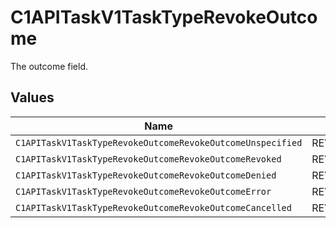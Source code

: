 # C1APITaskV1TaskTypeRevokeOutcome

The outcome field.


## Values

| Name                                                       | Value                                                      |
| ---------------------------------------------------------- | ---------------------------------------------------------- |
| `C1APITaskV1TaskTypeRevokeOutcomeRevokeOutcomeUnspecified` | REVOKE_OUTCOME_UNSPECIFIED                                 |
| `C1APITaskV1TaskTypeRevokeOutcomeRevokeOutcomeRevoked`     | REVOKE_OUTCOME_REVOKED                                     |
| `C1APITaskV1TaskTypeRevokeOutcomeRevokeOutcomeDenied`      | REVOKE_OUTCOME_DENIED                                      |
| `C1APITaskV1TaskTypeRevokeOutcomeRevokeOutcomeError`       | REVOKE_OUTCOME_ERROR                                       |
| `C1APITaskV1TaskTypeRevokeOutcomeRevokeOutcomeCancelled`   | REVOKE_OUTCOME_CANCELLED                                   |